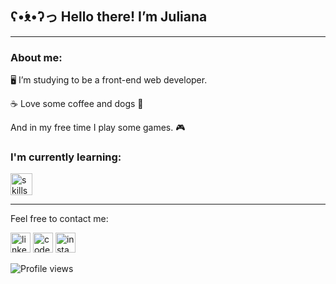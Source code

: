 ## ʕ•́ᴥ•̀ʔっ Hello there! I’m Juliana
***
### About me:

🖥️ I’m studying to be a front-end web developer.

☕ Love some coffee and dogs 🐶

And in my free time I play some games. 🎮

 ### I'm currently learning:  
 
 <img src='https://skills.thijs.gg/icons?i=react,ts,nextjs,js,git,html,css' alt='skills' height='35'>

<!-- -
![GitHub stats](https://github-readme-stats.vercel.app/api?username=jullbs&show_icons=true&theme=aura_dark)  
- -->

***
Feel free to contact me:

[<img height="32" width="32" src="https://cdn.simpleicons.org/linkedin/62e3bc" alt='linkedin'>](https://www.linkedin.com/in/julianadaroz/)
[<img height="32" width="32" src="https://cdn.simpleicons.org/codepen/62e3bc" alt='codepen'>](https://codepen.io/jullbs) 
[<img height="32" width="32" src="https://cdn.simpleicons.org/instagram/62e3bc" alt='instagram'>](https://www.instagram.com/judaroz/)

![Profile views](https://gpvc.arturio.dev/Jullbs)  

<!---
Jullbs/Jullbs is a ✨ special ✨ repository because its `README.md` (this file) appears on your GitHub profile.
You can click the Preview link to take a look at your changes.
--->
